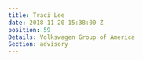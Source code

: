 ```yaml
---
title: Traci Lee
date: 2018-11-20 15:38:00 Z
position: 59
Details: Volkswagen Group of America
Section: advisory
---
```


